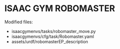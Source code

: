 # ISAAC GYM ROBOMASTER

Modified files:
- isaacgymenvs/tasks/robomaster_move.py
- isaacgymenvs/cfg/task/Robomaster.yaml
- assets/urdf/robomasterEP_description

